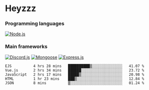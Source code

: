# Heyzzz  

### Programming languages  

[![Node.js](https://img.shields.io/badge/-Node.js-262626?style=for-the-badge)](https://nodejs.org/ru)

### Main frameworks

[![Discord.js](https://img.shields.io/badge/-Discord.js-262626?style=for-the-badge)](https://www.npmjs.com/package/discord.js) [![Mongoose](https://img.shields.io/badge/-Mongoose-262626?style=for-the-badge)](https://www.npmjs.com/package/mongoose) [![Express.js](https://img.shields.io/badge/-Express.js-262626?style=for-the-badge)](https://www.npmjs.com/package/express)
<!--START_SECTION:waka-->
```text
EJS          4 hrs 28 mins   ██████████▒░░░░░░░░░░░░░░   41.07 % 
Vue.js       2 hrs 34 mins   ██████░░░░░░░░░░░░░░░░░░░   23.72 % 
JavaScript   2 hrs 17 mins   █████▒░░░░░░░░░░░░░░░░░░░   20.98 % 
HTML         1 hr 23 mins    ███▒░░░░░░░░░░░░░░░░░░░░░   12.84 % 
JSON         8 mins          ▒░░░░░░░░░░░░░░░░░░░░░░░░   01.24 % 
```
<!--END_SECTION:waka-->
